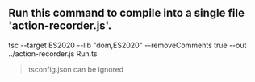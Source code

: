 ## Run this command to compile into a single file 'action-recorder.js'.  
tsc --target ES2020 --lib "dom,ES2020"  --removeComments true --out ../action-recorder.js Run.ts 

> tsconfig.json can be ignored